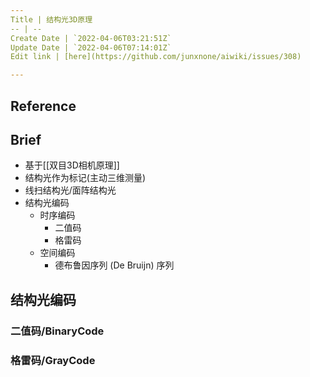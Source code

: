 ```yaml
---
Title | 结构光3D原理
-- | --
Create Date | `2022-04-06T03:21:51Z`
Update Date | `2022-04-06T07:14:01Z`
Edit link | [here](https://github.com/junxnone/aiwiki/issues/308)

---
```

## Reference

## Brief
- 基于[[双目3D相机原理]]
- 结构光作为标记(主动三维测量)
- 线扫结构光/面阵结构光
- 结构光编码
  - 时序编码
    - 二值码
    - 格雷码
  - 空间编码
    - 德布鲁因序列 (De Bruijn) 序列



## 结构光编码
### 二值码/BinaryCode


### 格雷码/GrayCode

